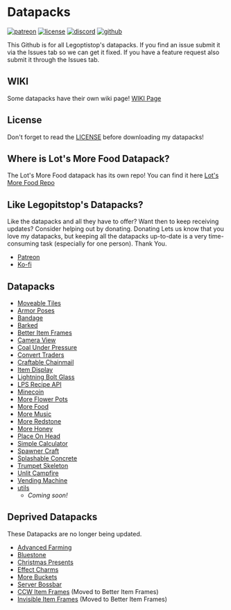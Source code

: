 # Datapacks

[![patreon](https://img.shields.io/endpoint?url=https%3A%2F%2Fraw.githubusercontent.com%2Flegopitstop%2Fwebsite-files%2Fmain%2Fshields.io%2Fpatreon.json)](https://www.patreon.com/Legopitstop "Go to patreon")
[![license](https://img.shields.io/endpoint?url=https%3A%2F%2Fraw.githubusercontent.com%2Flegopitstop%2Fwebsite-files%2Fmain%2Fshields.io%2Flicense.json)](https://legopitstop.weebly.com/legopitstops-common-license-v2.html "Go to legopitstop.weebly.com")
[![discord](https://img.shields.io/discord/479902284810027008)](https://legopitstop.weebly.com/discord.html "Go to legopitstop.weebly.com")
[![github](https://img.shields.io/github/issues-raw/legopitstop/Datapacks)](https://github.com/legopitstop/Datapacks/issues "Go to Github")

This Github is for all Legoptistop's datapacks. If you find an issue submit it
via the Issues tab so we can get it fixed. If you have a feature request also submit it through the Issues tab.

## WIKI
Some datapacks have their own wiki page! [WIKI Page](https://github.com/legopitstop/Datapacks/wiki "Go to wiki Home page")

## License
Don't forget to read the [LICENSE](LICENSE.md "Open License document") before downloading my datapacks!

## Where is Lot's More Food Datapack?
The Lot's More Food datapack has its own repo! You can find it here [Lot's More Food Repo](https://github.com/legopitstop/Lots-More-Food-Mods "Go to repo")

## Like Legopitstop's Datapacks?
Like the datapacks and all they have to offer? Want then to keep receiving updates? Consider helping out by donating. Donating Lets us know that you love my datapacks, but keeping all the datapacks up-to-date is a very time-consuming task (especially for one person). Thank You.

- [Patreon](https://www.patreon.com/Legopitstop)
- [Ko-fi](https://ko-fi.com/V7V629T96)

## Datapacks
- [Moveable Tiles](./Moveable_Tiles/README.md)
- [Armor Poses](./Armorstand_Poses/README.md)
- [Bandage](./Bandage/README.md)
- [Barked](./Barked/README.md)
- [Better Item Frames](./Better_Item_Frames/README.md)
- [Camera View](./Camera_View/README.md)
- [Coal Under Pressure](./Coal_Under_Pressure/README.md)
- [Convert Traders](./Convert_Traders/README.md)
- [Craftable Chainmail](./Craftable_Chainmail/README.md)
- [Item Display](./Item_Display/README.md)
- [Lightning Bolt Glass](./Lightning_Bolt_Glass/README.md)
- [LPS Recipe API](./LPS-Recipe-API/README.md)
- [Minecoin](./Minecoin/README.md)
- [More Flower Pots](./More_Flower_Pots/README.md)
- [More Food](./More_Food/README.md)
- [More Music](./More_Music/README.md)
- [More Redstone](./More_Redstone/README.md)
- [More Honey](./morehoney/README.md)
- [Place On Head](./Place_On_Head/README.md)
- [Simple Calculator](./Simple_Calculator/README.md)
- [Spawner Craft](./Spawner_Craft/README.md)
- [Splashable Concrete](./Splashable_Concrete/README.md)
- [Trumpet Skeleton](./Trumpet_Skeleton/README.md)
- [Unlit Campfire](./Unlit_Campfire/README.md)
- [Vending Machine](./Vending_Machine/README.md)
- [utils](./utils/README.md)
    - *Coming soon!*

## Deprived Datapacks
These Datapacks are no longer being updated.

- [Advanced Farming](./Advanced_Farming/README.md)
- [Bluestone](./Bluestone/README.md)
- [Christmas Presents](./Christmas_Presents/README.md)
- [Effect Charms](./Effect_Charms/README.md)
- [More Buckets](./More_Buckets/README.md)
- [Server Bossbar](./Server_Bossbar/README.md)
- [CCW Item Frames](./CCW_Item_Frames/README.md) (Moved to Better Item Frames)
- [Invisible Item Frames](./Invisable_Item_Frames/README.md) (Moved to Better Item Frames)